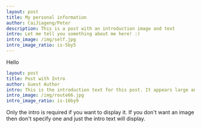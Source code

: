 ```yaml
--- 
layout: post
title: My personal information
author: CaiJiageng/Peter
description: This is a post with an introduction image and text
intro: Let me tell you something about me here! :)
intro_image: /img/self.jpg
intro_image_ratio: is-5by5
---
```


Hello 

```yaml
layout: post
title: Post with Intro
author: Guest Author
intro: This is the introduction text for this post. It appears large and bold at the top of the post
intro_image: /img/route66.jpg
intro_image_ratio: is-16by9
```

Only the intro is required if you want to display it. If you don't want an image then don't specify one and just the intro text will display.
